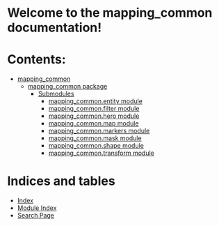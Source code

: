 <!-- workspace documentation master file, created by
sphinx-quickstart on Thu Mar 13 11:09:33 2025.
You can adapt this file completely to your liking, but it should at least
contain the root `toctree` directive. -->

# Welcome to the mapping_common documentation!

# Contents:

* [mapping_common](modules.md)
  * [mapping_common package](mapping_common.md)
    * [Submodules](mapping_common.md#submodules)
      * [mapping_common.entity module](mapping_common.entity.md)
      * [mapping_common.filter module](mapping_common.filter.md)
      * [mapping_common.hero module](mapping_common.hero.md)
      * [mapping_common.map module](mapping_common.map.md)
      * [mapping_common.markers module](mapping_common.markers.md)
      * [mapping_common.mask module](mapping_common.mask.md)
      * [mapping_common.shape module](mapping_common.shape.md)
      * [mapping_common.transform module](mapping_common.transform.md)

# Indices and tables

* [Index](genindex.md)
* [Module Index](py-modindex.md)
* [Search Page](search.md)
